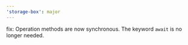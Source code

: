 ```yaml
---
'storage-box': major
---
```


fix: Operation methods are now synchronous. The keyword `await` is no longer needed.
